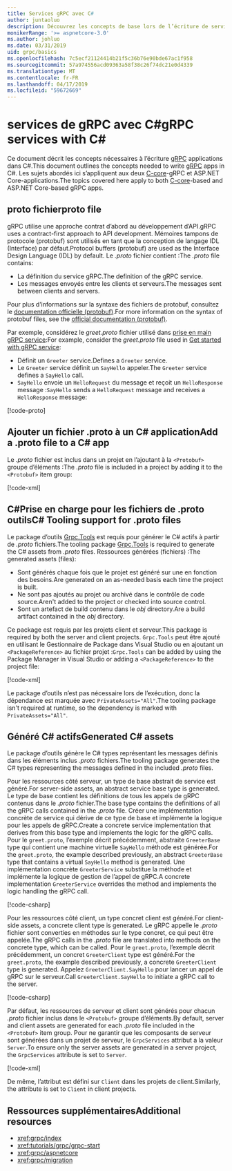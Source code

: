 ```yaml
---
title: Services gRPC avec C#
author: juntaoluo
description: Découvrez les concepts de base lors de l’écriture de services gRPC avec C#.
monikerRange: '>= aspnetcore-3.0'
ms.author: johluo
ms.date: 03/31/2019
uid: grpc/basics
ms.openlocfilehash: 7c5ecf21124414b21f5c36b76e90bde67ac1f958
ms.sourcegitcommit: 57a974556acd09363a58f38c26f74dc21e0d4339
ms.translationtype: MT
ms.contentlocale: fr-FR
ms.lasthandoff: 04/17/2019
ms.locfileid: "59672669"
---
```

# <a name="grpc-services-with-c"></a><span data-ttu-id="2e130-103">services de gRPC avec C\#</span><span class="sxs-lookup"><span data-stu-id="2e130-103">gRPC services with C\#</span></span>

<span data-ttu-id="2e130-104">Ce document décrit les concepts nécessaires à l’écriture [gRPC](https://grpc.io/docs/guides/) applications dans C#.</span><span class="sxs-lookup"><span data-stu-id="2e130-104">This document outlines the concepts needed to write [gRPC](https://grpc.io/docs/guides/) apps in C#.</span></span> <span data-ttu-id="2e130-105">Les sujets abordés ici s’appliquent aux deux [C-core](https://grpc.io/blog/grpc-stacks)-gRPC et ASP.NET Core-applications.</span><span class="sxs-lookup"><span data-stu-id="2e130-105">The topics covered here apply to both [C-core](https://grpc.io/blog/grpc-stacks)-based and ASP.NET Core-based gRPC apps.</span></span>

## <a name="proto-file"></a><span data-ttu-id="2e130-106">proto fichier</span><span class="sxs-lookup"><span data-stu-id="2e130-106">proto file</span></span>

<span data-ttu-id="2e130-107">gRPC utilise une approche contrat d’abord au développement d’API.</span><span class="sxs-lookup"><span data-stu-id="2e130-107">gRPC uses a contract-first approach to API development.</span></span> <span data-ttu-id="2e130-108">Mémoires tampons de protocole (protobuf) sont utilisés en tant que la conception de langage IDL (Interface) par défaut.</span><span class="sxs-lookup"><span data-stu-id="2e130-108">Protocol buffers (protobuf) are used as the Interface Design Language (IDL) by default.</span></span> <span data-ttu-id="2e130-109">Le *.proto* fichier contient :</span><span class="sxs-lookup"><span data-stu-id="2e130-109">The *.proto* file contains:</span></span>

* <span data-ttu-id="2e130-110">La définition du service gRPC.</span><span class="sxs-lookup"><span data-stu-id="2e130-110">The definition of the gRPC service.</span></span>
* <span data-ttu-id="2e130-111">Les messages envoyés entre les clients et serveurs.</span><span class="sxs-lookup"><span data-stu-id="2e130-111">The messages sent between clients and servers.</span></span>

<span data-ttu-id="2e130-112">Pour plus d’informations sur la syntaxe des fichiers de protobuf, consultez le [documentation officielle (protobuf)](https://developers.google.com/protocol-buffers/docs/proto3).</span><span class="sxs-lookup"><span data-stu-id="2e130-112">For more information on the syntax of protobuf files, see the [official documentation (protobuf)](https://developers.google.com/protocol-buffers/docs/proto3).</span></span>

<span data-ttu-id="2e130-113">Par exemple, considérez le *greet.proto* fichier utilisé dans [prise en main gRPC service](xref:tutorials/grpc/grpc-start):</span><span class="sxs-lookup"><span data-stu-id="2e130-113">For example, consider the *greet.proto* file used in [Get started with gRPC service](xref:tutorials/grpc/grpc-start):</span></span>

* <span data-ttu-id="2e130-114">Définit un `Greeter` service.</span><span class="sxs-lookup"><span data-stu-id="2e130-114">Defines a `Greeter` service.</span></span>
* <span data-ttu-id="2e130-115">Le `Greeter` service définit un `SayHello` appeler.</span><span class="sxs-lookup"><span data-stu-id="2e130-115">The `Greeter` service defines a `SayHello` call.</span></span>
* <span data-ttu-id="2e130-116">`SayHello` envoie un `HelloRequest` du message et reçoit un `HelloResponse` message :</span><span class="sxs-lookup"><span data-stu-id="2e130-116">`SayHello` sends a `HelloRequest` message and receives a `HelloResponse` message:</span></span>

[!code-proto[](~/tutorials/grpc/grpc-start/samples/GrpcGreeter/Protos/greet.proto)]

## <a name="add-a-proto-file-to-a-c-app"></a><span data-ttu-id="2e130-117">Ajouter un fichier .proto à un C\# application</span><span class="sxs-lookup"><span data-stu-id="2e130-117">Add a .proto file to a C\# app</span></span>

<span data-ttu-id="2e130-118">Le *.proto* fichier est inclus dans un projet en l’ajoutant à la `<Protobuf>` groupe d’éléments :</span><span class="sxs-lookup"><span data-stu-id="2e130-118">The *.proto* file is included in a project by adding it to the `<Protobuf>` item group:</span></span>

[!code-xml[](~/tutorials/grpc/grpc-start/samples/GrpcGreeter/GrpcGreeter.csproj?highlight=2&range=7-11)]

## <a name="c-tooling-support-for-proto-files"></a><span data-ttu-id="2e130-119">C#Prise en charge pour les fichiers de .proto outils</span><span class="sxs-lookup"><span data-stu-id="2e130-119">C# Tooling support for .proto files</span></span>

<span data-ttu-id="2e130-120">Le package d’outils [Grpc.Tools](https://www.nuget.org/packages/Grpc.Tools/) est requis pour générer le C# actifs à partir de *.proto* fichiers.</span><span class="sxs-lookup"><span data-stu-id="2e130-120">The tooling package [Grpc.Tools](https://www.nuget.org/packages/Grpc.Tools/) is required to generate the C# assets from *.proto* files.</span></span> <span data-ttu-id="2e130-121">Ressources générées (fichiers) :</span><span class="sxs-lookup"><span data-stu-id="2e130-121">The generated assets (files):</span></span>

* <span data-ttu-id="2e130-122">Sont générés chaque fois que le projet est généré sur une en fonction des besoins.</span><span class="sxs-lookup"><span data-stu-id="2e130-122">Are generated on an as-needed basis each time the project is built.</span></span>
* <span data-ttu-id="2e130-123">Ne sont pas ajoutés au projet ou archivé dans le contrôle de code source.</span><span class="sxs-lookup"><span data-stu-id="2e130-123">Aren't added to the project or checked into source control.</span></span>
* <span data-ttu-id="2e130-124">Sont un artefact de build contenu dans le *obj* directory.</span><span class="sxs-lookup"><span data-stu-id="2e130-124">Are a build artifact contained in the *obj* directory.</span></span>

<span data-ttu-id="2e130-125">Ce package est requis par les projets client et serveur.</span><span class="sxs-lookup"><span data-stu-id="2e130-125">This package is required by both the server and client projects.</span></span> <span data-ttu-id="2e130-126">`Grpc.Tools` peut être ajouté en utilisant le Gestionnaire de Package dans Visual Studio ou en ajoutant un `<PackageReference>` au fichier projet :</span><span class="sxs-lookup"><span data-stu-id="2e130-126">`Grpc.Tools` can be added by using the Package Manager in Visual Studio or adding a `<PackageReference>` to the project file:</span></span>

[!code-xml[](~/tutorials/grpc/grpc-start/samples/GrpcGreeter/GrpcGreeter.csproj?highlight=1&range=17)]

<span data-ttu-id="2e130-127">Le package d’outils n’est pas nécessaire lors de l’exécution, donc la dépendance est marquée avec `PrivateAssets="All"`.</span><span class="sxs-lookup"><span data-stu-id="2e130-127">The tooling package isn't required at runtime, so the dependency is marked with `PrivateAssets="All"`.</span></span>

## <a name="generated-c-assets"></a><span data-ttu-id="2e130-128">Généré C# actifs</span><span class="sxs-lookup"><span data-stu-id="2e130-128">Generated C# assets</span></span>

<span data-ttu-id="2e130-129">Le package d’outils génère le C# types représentant les messages définis dans les éléments inclus *.proto* fichiers.</span><span class="sxs-lookup"><span data-stu-id="2e130-129">The tooling package generates the C# types representing the messages defined in the included *.proto* files.</span></span>

<span data-ttu-id="2e130-130">Pour les ressources côté serveur, un type de base abstrait de service est généré.</span><span class="sxs-lookup"><span data-stu-id="2e130-130">For server-side assets, an abstract service base type is generated.</span></span> <span data-ttu-id="2e130-131">Le type de base contient les définitions de tous les appels de gRPC contenus dans le *.proto* fichier.</span><span class="sxs-lookup"><span data-stu-id="2e130-131">The base type contains the definitions of all the gRPC calls contained in the *.proto* file.</span></span> <span data-ttu-id="2e130-132">Créer une implémentation concrète de service qui dérive de ce type de base et implémente la logique pour les appels de gRPC.</span><span class="sxs-lookup"><span data-stu-id="2e130-132">Create a concrete service implementation that derives from this base type and implements the logic for the gRPC calls.</span></span> <span data-ttu-id="2e130-133">Pour le `greet.proto`, l’exemple décrit précédemment, abstraite `GreeterBase` type qui contient une machine virtuelle `SayHello` méthode est générée.</span><span class="sxs-lookup"><span data-stu-id="2e130-133">For the `greet.proto`, the example described previously, an abstract `GreeterBase` type that contains a virtual `SayHello` method is generated.</span></span> <span data-ttu-id="2e130-134">Une implémentation concrète `GreeterService` substitue la méthode et implémente la logique de gestion de l’appel de gRPC.</span><span class="sxs-lookup"><span data-stu-id="2e130-134">A concrete implementation `GreeterService` overrides the method and implements the logic handling the gRPC call.</span></span>

[!code-csharp[](~/tutorials/grpc/grpc-start/samples/GrpcGreeter/Services/GreeterService.cs?name=snippet)]

<span data-ttu-id="2e130-135">Pour les ressources côté client, un type concret client est généré.</span><span class="sxs-lookup"><span data-stu-id="2e130-135">For client-side assets, a concrete client type is generated.</span></span> <span data-ttu-id="2e130-136">Le gRPC appelle le *.proto* fichier sont converties en méthodes sur le type concret, ce qui peut être appelée.</span><span class="sxs-lookup"><span data-stu-id="2e130-136">The gRPC calls in the *.proto* file are translated into methods on the concrete type, which can be called.</span></span> <span data-ttu-id="2e130-137">Pour le `greet.proto`, l’exemple décrit précédemment, un concret `GreeterClient` type est généré.</span><span class="sxs-lookup"><span data-stu-id="2e130-137">For the `greet.proto`, the example described previously, a concrete `GreeterClient` type is generated.</span></span> <span data-ttu-id="2e130-138">Appelez `GreeterClient.SayHello` pour lancer un appel de gRPC sur le serveur.</span><span class="sxs-lookup"><span data-stu-id="2e130-138">Call `GreeterClient.SayHello` to initiate a gRPC call to the server.</span></span>

[!code-csharp[](~/tutorials/grpc/grpc-start/samples/GrpcGreeterClient/Program.cs?highlight=5-8&name=snippet)]

<span data-ttu-id="2e130-139">Par défaut, les ressources de serveur et client sont générés pour chacun *.proto* fichier inclus dans le `<Protobuf>` groupe d’éléments.</span><span class="sxs-lookup"><span data-stu-id="2e130-139">By default, server and client assets are generated for each *.proto* file included in the `<Protobuf>` item group.</span></span> <span data-ttu-id="2e130-140">Pour ne garantir que les composants de serveur sont générées dans un projet de serveur, le `GrpcServices` attribut a la valeur `Server`.</span><span class="sxs-lookup"><span data-stu-id="2e130-140">To ensure only the server assets are generated in a server project, the `GrpcServices` attribute is set to `Server`.</span></span>

[!code-xml[](~/tutorials/grpc/grpc-start/samples/GrpcGreeter/GrpcGreeter.csproj?highlight=2&range=7-11)]

<span data-ttu-id="2e130-141">De même, l’attribut est défini sur `Client` dans les projets de client.</span><span class="sxs-lookup"><span data-stu-id="2e130-141">Similarly, the attribute is set to `Client` in client projects.</span></span>

## <a name="additional-resources"></a><span data-ttu-id="2e130-142">Ressources supplémentaires</span><span class="sxs-lookup"><span data-stu-id="2e130-142">Additional resources</span></span>

* <xref:grpc/index>
* <xref:tutorials/grpc/grpc-start>
* <xref:grpc/aspnetcore>
* <xref:grpc/migration>
